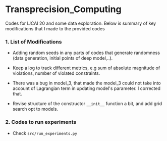 # Transprecision_Computing
Codes for IJCAI 20 and some data exploration. Below is summary of key modifications that I made to the provided codes

### 1. List of Modifications

 * Adding random seeds in any parts of codes that generate randomness (data generation, initial points of deep model,..).
 
 * Keep a log to track different metrics, e.g sum of absolute magnitude of violations, number of violated constraints.
 
 * There was a bug in model_3, that made the model_3 could not take into account of Lagrangian term in updating
 model's parameter. I corrected that. 
 
 * Revise structure of the constructor `__init__` function a bit, and add grid search opt to models.
 
 ### 2. Codes to run experiments
 
* Check `src/run_experiments.py`


